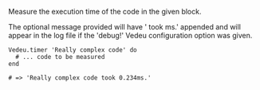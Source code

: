 Measure the execution time of the code in the given block.

The optional message provided will have ' took <time>ms.' appended and
will appear in the log file if the 'debug!' Vedeu configuration option
was given.

    Vedeu.timer 'Really complex code' do
      # ... code to be measured
    end

    # => 'Really complex code took 0.234ms.'

